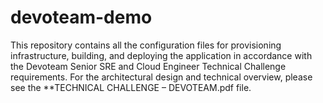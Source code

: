 # devoteam-demo
This repository contains all the configuration files for provisioning infrastructure, building, and deploying the application in accordance with the Devoteam Senior SRE and Cloud Engineer Technical Challenge requirements. For the architectural design and technical overview, please see the **TECHNICAL CHALLENGE – DEVOTEAM.pdf file.
